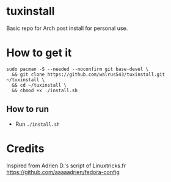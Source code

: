 # tuxinstall
Basic repo for Arch post install for personal use.

# How to get it
````
sudo pacman -S --needed --noconfirm git base-devel \
  && git clone https://github.com/walrus543/tuxinstall.git ~/tuxinstall \
  && cd ~/tuxinstall \
  && chmod +x ./install.sh
````
## How to run
* Run `./install.sh` 

# Credits
Inspired from Adrien D.'s script of Linuxtricks.fr  
https://github.com/aaaaadrien/fedora-config
